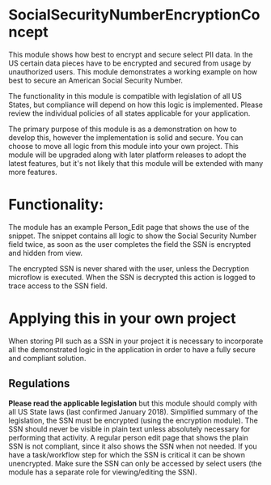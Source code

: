 # SocialSecurityNumberEncryptionConcept

This module shows how best to encrypt and secure select PII data. In the US certain data pieces have to be encrypted and secured from usage by unauthorized users. This module demonstrates a working example on how best to secure an American Social Security Number. 

The functionality in this module is compatible with legislation of all US States, but compliance will depend on how this logic is implemented. Please review the individual policies of all states applicable for your application.


The primary purpose of this module is as a demonstration on how to develop this, however the implementation is solid and secure. You can choose to move all logic from this module into your own project. This module will be upgraded along with later platform releases to adopt the latest features, but it's not likely that this module will be extended with many more features.

# Functionality:
The module has an example Person_Edit page that shows the use of the snippet. 
The snippet contains all logic to show the Social Security Number field twice, as soon as the user completes the field the SSN is encrypted and hidden from view.

The encrypted SSN is never shared with the user, unless the Decryption microflow is executed. When the SSN is decrypted this action is logged to trace access to the SSN field. 

# Applying this in your own project
When storing PII such as a SSN in your project it is necessary to incorporate all the demonstrated logic in the application in order to have a fully secure and compliant solution. 


## Regulations
**Please read the applicable legislation** but this module should comply with all US State laws (last confirmed January 2018). 
Simplified summary of the legislation, the SSN must be encrypted (using the encryption module). The SSN should never be visible in plain text unless absolutely necessary for performing that activity. A regular person edit page that shows the plain SSN is not compliant, since it also shows the SSN when not needed. If you have a task/workflow step for which the SSN is critical it can be shown unencrypted. 
Make sure the SSN can only be accessed by select users (the module has a separate role for viewing/editing the SSN). 
